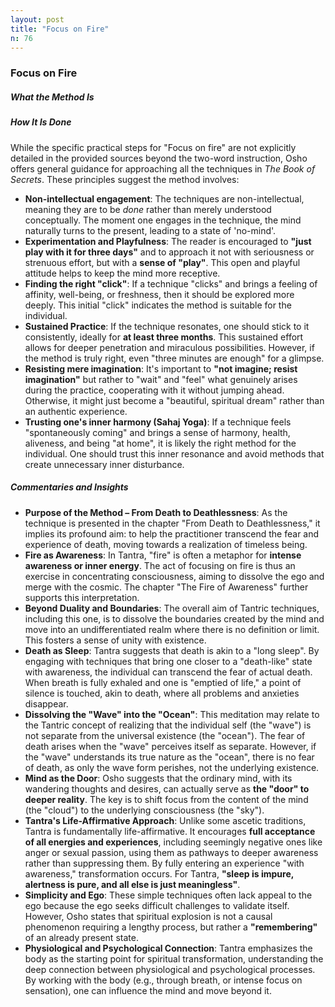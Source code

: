 ```yaml
---
layout: post
title: "Focus on Fire"
n: 76
---
```

### Focus on Fire

##### What the Method Is

##### How It Is Done

While the specific practical steps for "Focus on fire" are not explicitly detailed in the provided sources beyond the two-word instruction, Osho offers general guidance for approaching all the techniques in _The Book of Secrets_. These principles suggest the method involves:

- **Non-intellectual engagement**: The techniques are non-intellectual, meaning they are to be _done_ rather than merely understood conceptually. The moment one engages in the technique, the mind naturally turns to the present, leading to a state of 'no-mind'.
- **Experimentation and Playfulness**: The reader is encouraged to **"just play with it for three days"** and to approach it not with seriousness or strenuous effort, but with a **sense of "play"**. This open and playful attitude helps to keep the mind more receptive.
- **Finding the right "click"**: If a technique "clicks" and brings a feeling of affinity, well-being, or freshness, then it should be explored more deeply. This initial "click" indicates the method is suitable for the individual.
- **Sustained Practice**: If the technique resonates, one should stick to it consistently, ideally for **at least three months**. This sustained effort allows for deeper penetration and miraculous possibilities. However, if the method is truly right, even "three minutes are enough" for a glimpse.
- **Resisting mere imagination**: It's important to **"not imagine; resist imagination"** but rather to "wait" and "feel" what genuinely arises during the practice, cooperating with it without jumping ahead. Otherwise, it might just become a "beautiful, spiritual dream" rather than an authentic experience.
- **Trusting one's inner harmony (Sahaj Yoga)**: If a technique feels "spontaneously coming" and brings a sense of harmony, health, aliveness, and being "at home", it is likely the right method for the individual. One should trust this inner resonance and avoid methods that create unnecessary inner disturbance.

##### Commentaries and Insights

- **Purpose of the Method – From Death to Deathlessness**: As the technique is presented in the chapter "From Death to Deathlessness," it implies its profound aim: to help the practitioner transcend the fear and experience of death, moving towards a realization of timeless being.
- **Fire as Awareness**: In Tantra, "fire" is often a metaphor for **intense awareness or inner energy**. The act of focusing on fire is thus an exercise in concentrating consciousness, aiming to dissolve the ego and merge with the cosmic. The chapter "The Fire of Awareness" further supports this interpretation.
- **Beyond Duality and Boundaries**: The overall aim of Tantric techniques, including this one, is to dissolve the boundaries created by the mind and move into an undifferentiated realm where there is no definition or limit. This fosters a sense of unity with existence.
- **Death as Sleep**: Tantra suggests that death is akin to a "long sleep". By engaging with techniques that bring one closer to a "death-like" state with awareness, the individual can transcend the fear of actual death. When breath is fully exhaled and one is "emptied of life," a point of silence is touched, akin to death, where all problems and anxieties disappear.
- **Dissolving the "Wave" into the "Ocean"**: This meditation may relate to the Tantric concept of realizing that the individual self (the "wave") is not separate from the universal existence (the "ocean"). The fear of death arises when the "wave" perceives itself as separate. However, if the "wave" understands its true nature as the "ocean", there is no fear of death, as only the wave form perishes, not the underlying existence.
- **Mind as the Door**: Osho suggests that the ordinary mind, with its wandering thoughts and desires, can actually serve as **the "door" to deeper reality**. The key is to shift focus from the content of the mind (the "cloud") to the underlying consciousness (the "sky").
- **Tantra's Life-Affirmative Approach**: Unlike some ascetic traditions, Tantra is fundamentally life-affirmative. It encourages **full acceptance of all energies and experiences**, including seemingly negative ones like anger or sexual passion, using them as pathways to deeper awareness rather than suppressing them. By fully entering an experience "with awareness," transformation occurs. For Tantra, **"sleep is impure, alertness is pure, and all else is just meaningless"**.
- **Simplicity and Ego**: These simple techniques often lack appeal to the ego because the ego seeks difficult challenges to validate itself. However, Osho states that spiritual explosion is not a causal phenomenon requiring a lengthy process, but rather a **"remembering"** of an already present state.
- **Physiological and Psychological Connection**: Tantra emphasizes the body as the starting point for spiritual transformation, understanding the deep connection between physiological and psychological processes. By working with the body (e.g., through breath, or intense focus on sensation), one can influence the mind and move beyond it.
